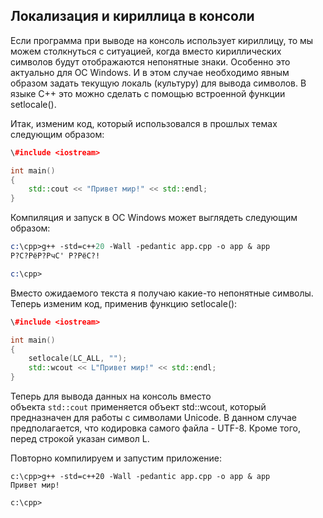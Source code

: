 ## **Локализация и кириллица в консоли**

Если программа при выводе на консоль использует кириллицу, то мы можем столкнуться с ситуацией, когда вместо кириллических символов будут отображаются непонятные знаки. Особенно это актуально для ОС Windows. И в этом случае необходимо явным образом задать текущую локаль (культуру) для вывода символов. В языке C++ это можно сделать с помощью встроенной функции setlocale().

Итак, изменим код, который использовался в прошлых темах следующим образом:

```C++
\#include <iostream>

int main()
{
    std::cout << "Привет мир!" << std::endl;
}
```

Компиляция и запуск в ОС Windows может выглядеть следующим образом:

```LLVM
c:\cpp>g++ -std=c++20 -Wall -pedantic app.cpp -o app & app
Р?С?РёР?РчС' Р?РёС?!

c:\cpp>
```

Вместо ожидаемого текста я получаю какие-то непонятные символы. Теперь изменим код, применив функцию setlocale():

```C++
\#include <iostream>

int main()
{
	setlocale(LC_ALL, "");
    std::wcout << L"Привет мир!" << std::endl;
}
```

Теперь для вывода данных на консоль вместо объекта `std::cout` применяется объект std::wcout, который предназначен для работы с символами Unicode. В данном случае предполагается, что кодировка самого файла - UTF-8. Кроме того, перед строкой указан символ L.

Повторно компилируем и запустим приложение:

```Plain
c:\cpp>g++ -std=c++20 -Wall -pedantic app.cpp -o app & app
Привет мир!

c:\cpp>
```